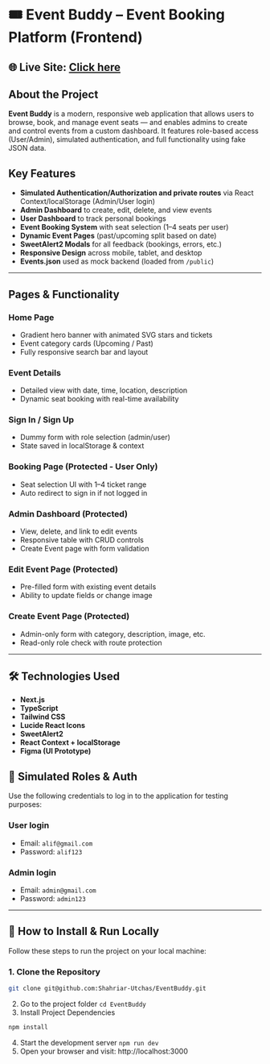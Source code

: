 # 🎟 Event Buddy – Event Booking Platform (Frontend)

## 🌐 Live Site: [Click here](https://event-buddy-by-utchas.vercel.app)


## About the Project

**Event Buddy** is a modern, responsive web application that allows users to browse, book, and manage event seats — and enables admins to create and control events from a custom dashboard. It features role-based access (User/Admin), simulated authentication, and full functionality using fake JSON data.


## Key Features

- **Simulated Authentication/Authorization and private routes** via React Context/localStorage (Admin/User login)
- **Admin Dashboard** to create, edit, delete, and view events
- **User Dashboard** to track personal bookings
- **Event Booking System** with seat selection (1–4 seats per user)
- **Dynamic Event Pages** (past/upcoming split based on date)
- **SweetAlert2 Modals** for all feedback (bookings, errors, etc.)
- **Responsive Design** across mobile, tablet, and desktop
- **Events.json** used as mock backend (loaded from `/public`)

---

## Pages & Functionality

### Home Page
- Gradient hero banner with animated SVG stars and tickets
- Event category cards (Upcoming / Past)
- Fully responsive search bar and layout

### Event Details
- Detailed view with date, time, location, description
- Dynamic seat booking with real-time availability

### Sign In / Sign Up
- Dummy form with role selection (admin/user)
- State saved in localStorage & context

### Booking Page (Protected - User Only)
- Seat selection UI with 1–4 ticket range
- Auto redirect to sign in if not logged in

### Admin Dashboard (Protected)
- View, delete, and link to edit events
- Responsive table with CRUD controls
- Create Event page with form validation

### Edit Event Page (Protected)
- Pre-filled form with existing event details
- Ability to update fields or change image

### Create Event Page (Protected)
- Admin-only form with category, description, image, etc.
- Read-only role check with route protection

---

## 🛠️ Technologies Used

- **Next.js**
- **TypeScript**
- **Tailwind CSS**
- **Lucide React Icons**
- **SweetAlert2**
- **React Context + localStorage**
- **Figma (UI Prototype)**

## 🧪 Simulated Roles & Auth
Use the following credentials to log in to the application for testing purposes:
### User login
- Email: ```alif@gmail.com```
- Password: ```alif123```
### Admin login 
- Email: ```admin@gmail.com```
- Password: ```admin123```
  
---

## 🧩 How to Install & Run Locally

Follow these steps to run the project on your local machine:

### 1. Clone the Repository

```sh
git clone git@github.com:Shahriar-Utchas/EventBuddy.git
```
2. Go to the project folder ```cd EventBuddy```
3. Install Project Dependencies
```sh
npm install
```
4. Start the development server ```npm run dev```
5. Open your browser and visit: http://localhost:3000

